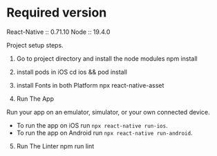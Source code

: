 # Required version

React-Native :: 0.71.10
Node :: 19.4.0

Project setup steps.

1. Go to project directory and install the node modules
npm install

2. install pods in iOS
cd ios && pod install

3. install Fonts in both Platform
npx react-native-asset


4. Run The App

Run your app on an emulator, simulator, or your own connected device.

- To run the app on iOS run `npx react-native run-ios`.
- To run the app on Android run `npx react-native run-android`.

5. Run The Linter
npm run lint